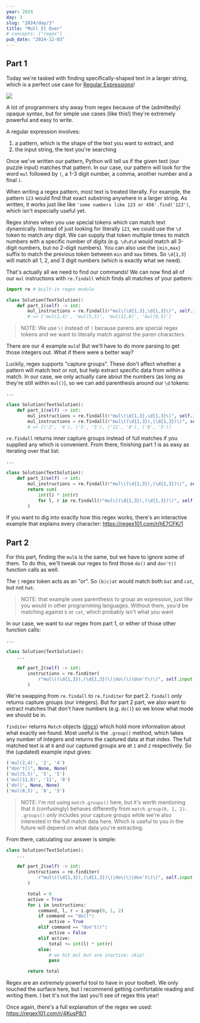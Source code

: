 ```yaml
---
year: 2024
day: 3
slug: "2024/day/3"
title: "Mull It Over"
# concepts: ["regex"]
pub_date: "2024-12-03"
---
```


## Part 1

Today we're tasked with finding specifically-shaped text in a larger string, which is a perfect use case for [Regular Expressions](https://en.wikipedia.org/wiki/Regular_expression)!

![](https://imgs.xkcd.com/comics/regular_expressions.png)

A lot of programmers shy away from regex because of the (admittedly) opaque syntax, but for simple use cases (like this!) they're extremely powerful and easy to write.

A regular expression involves:

1. a pattern, which is the shape of the text you want to extract, and
2. the input string, the text you're searching

Once we've written our pattern, Python will tell us if the given text (our puzzle input) matches that pattern. In our case, our pattern will look for the word `mul` followed by `(`, a 1-3 digit number, a comma, another number and a final `)`.

When writing a regex pattern, most text is treated literally. For example, the pattern `123` would find that exact substring anywhere in a larger string. As written, it works just like like `'some numbers like 123 or 456'.find('123')`, which isn't especially useful yet.

Regex shines when you use special tokens which can match text dynamically. Instead of just looking for literally `123`, we could use the `\d` token to match _any_ digit. We can supply that token multiple times to match numbers with a specific number of digits (e.g. `\d\d\d` would match all 3-digit numbers, but no 2-digit numbers). You can also use the `{min,max}` suffix to match the previous token between `min` and `max` times. So `\d{1,3}` will match all 1, 2, and 3 digit numbers (which is exactly what we need).

That's actually all we need to find our commands! We can now find all of our `mul` instructions with `re.findall` which finds all matches of your pattern:

```py
import re # built-in regex module

class Solution(TextSolution):
    def part_1(self) -> int:
        mul_instructions = re.findall(r"mul\(\d{1,3},\d{1,3}\)", self.input)
        # => ['mul(2,4)', 'mul(5,5)', 'mul(11,8)', 'mul(8,5)']
```

> NOTE: We use `\(` instead of `(` because parens are special regex tokens and we want to literally match against the paren characters.

There are our 4 example `mul`s! But we'll have to do more parsing to get those integers out. What if there were a better way?

Luckily, regex supports "capture groups". These don't affect whether a pattern will match text or not, but help extract specific data from within a match. In our case, we only actually care about the numbers (as long as they're still within `mul()`), so we can add parenthesis around our `\d` tokens:

```py rem={5} ins={6}
...

class Solution(TextSolution):
    def part_1(self) -> int:
        mul_instructions = re.findall(r"mul\(\d{1,3},\d{1,3}\)", self.input)
        mul_instructions = re.findall(r"mul\((\d{1,3}),(\d{1,3})\)", self.input)
        # => [('2', '4'), ('5', '5'), ('11', '8'), ('8', '5')]
```

`re.findall` returns inner capture groups instead of full matches if you supplied any which is convenient. From there, finishing part 1 is as easy as iterating over that list:

```py rem={5} ins={6-9}
...

class Solution(TextSolution):
    def part_1(self) -> int:
        mul_instructions = re.findall(r"mul\((\d{1,3}),(\d{1,3})\)", self.input)
        return sum(
            int(l) * int(r)
            for l, r in re.findall(r"mul\((\d{1,3}),(\d{1,3})\)", self.input)
        )
```

If you want to dig into exactly how this regex works, there's an interactive example that explains every character: https://regex101.com/r/hE7CFK/1

## Part 2

For this part, finding the `mul`s is the same, but we have to ignore some of them. To do this, we'll tweak our regex to find those `do()` and `don't()` function calls as well.

The `|` regex token acts as an "or". So `(b|c)at` would match both `bat` and `cat`, but not `hat`.

> NOTE: that example uses parenthesis to group an expression, just like you would in other programming languages. Without them, you'd be matching against `b` or `cat`, which probably isn't what you want

In our case, we want to our regex from part 1, or either of those other function calls:

```py
...

class Solution(TextSolution):
    ...

    def part_2(self) -> int:
        instructions = re.finditer(
            r"mul\((\d{1,3}),(\d{1,3})\)|do\(\)|don't\(\)", self.input
        )
```

We're swapping from `re.findall` to `re.finditer` for part 2. `findall` _only_ returns capture groups (our integers). But for part 2 part, we also want to extract matches that don't have numbers (e.g. `do()`) so we know what mode we should be in.

`finditer` returns `Match` objects ([docs](https://docs.python.org/3/library/re.html#match-objects)) which hold more information about what exactly we found. Most useful is the `.group()` method, which takes any number of integers and returns the captured data at that index. The full matched text is at `0` and our captured groups are at `1` and `2` respectively. So the (updated) example input gives:

```py
('mul(2,4)', '2', '4')
("don't()", None, None)
('mul(5,5)', '5', '5')
('mul(11,8)', '11', '8')
('do()', None, None)
('mul(8,5)', '8', '5')
```

> NOTE: I'm not using `match.groups()` here, but it's worth mentioning that it (confusingly) behaves differently from `match.group(0, 1, 2)`. `.groups()` _only_ includes your capture groups while we're also interested in the full match data here. Which is useful to you in the future will depend on what data you're extracting.

From there, calculating our answer is simple:

```py
class Solution(TextSolution):
    ...

    def part_2(self) -> int:
        instructions = re.finditer(
            r"mul\((\d{1,3}),(\d{1,3})\)|do\(\)|don't\(\)", self.input
        )

        total = 0
        active = True
        for i in instructions:
            command, l, r = i.group(0, 1, 2)
            if command == "do()":
                active = True
            elif command == "don't()":
                active = False
            elif active:
                total += int(l) * int(r)
            else:
                # we hit mul but are inactive; skip!
                pass

        return total
```

Regex are an _extremely_ powerful tool to have in your toolbelt. We only touched the surface here, but I recommend getting comfortable reading and writing them. I bet it's not the last you'll see of regex this year!

Once again, there's a full explanation of the regex we used: https://regex101.com/r/4KusP8/1
